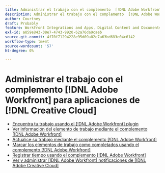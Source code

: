 ```yaml
---
title: Administrar el trabajo con el complemento  [!DNL Adobe Workfront] para [!DNL Creative Cloud] aplicaciones
description: Administrar el trabajo con el complemento  [!DNL Adobe Workfront] para [!DNL Creative Cloud] aplicaciones
author: Courtney
draft: Probably
feature: Workfront Integrations and Apps, Digital Content and Documents
exl-id: a859e843-38e7-4743-9920-62a76da9caeb
source-git-commit: 4f70f71294228e95d09a02e7a63bd683c04c6142
workflow-type: tm+mt
source-wordcount: '57'
ht-degree: 0%

---
```


# Administrar el trabajo con el complemento [!DNL Adobe Workfront] para aplicaciones de [!DNL Creative Cloud]

* [Encuentra tu trabajo usando el  [!DNL Adobe Workfront] plugin](/help/quicksilver/workfront-integrations-and-apps/adobe-workfront-for-creative-cloud/wf-cc-find-work.md)
* [Ver información del elemento de trabajo mediante el complemento  [!DNL Adobe Workfront] ](/help/quicksilver/workfront-integrations-and-apps/adobe-workfront-for-creative-cloud/wf-cc-view-work-info.md)
* [Actualice su trabajo mediante el complemento  [!DNL Adobe Workfront] ](/help/quicksilver/workfront-integrations-and-apps/adobe-workfront-for-creative-cloud/wf-cc-update.md)
* [Marcar los elementos de trabajo como completados usando el complemento  [!DNL Adobe Workfront] ](/help/quicksilver/workfront-integrations-and-apps/adobe-workfront-for-creative-cloud/wf-cc-complete.md)
* [Registrar tiempo usando el complemento  [!DNL Adobe Workfront] ](/help/quicksilver/workfront-integrations-and-apps/adobe-workfront-for-creative-cloud/wf-cc-log-time.md)
* [Ver y administrar [!DNL Adobe Workfront] notificaciones de [!DNL Adobe Creative Cloud]](/help/quicksilver/workfront-integrations-and-apps/adobe-workfront-for-creative-cloud/wf-cc-notifications.md)
